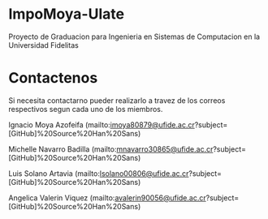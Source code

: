 # ImpoMoya-Ulate
Proyecto de Graduacion para Ingenieria en Sistemas de Computacion en la Universidad Fidelitas

# Contactenos
Si necesita contactarno pueder realizarlo a travez de los correos respectivos segun cada uno de los miembros.

Ignacio Moya Azofeifa
(mailto:imoya80879@ufide.ac.cr?subject=[GitHub]%20Source%20Han%20Sans)

Michelle Navarro Badilla
(mailto:mnavarro30865@ufide.ac.cr?subject=[GitHub]%20Source%20Han%20Sans)

Luis Solano Artavia
(mailto:lsolano00806@ufide.ac.cr?subject=[GitHub]%20Source%20Han%20Sans)

Angelica Valerin Viquez
(mailto:avalerin90056@ufide.ac.cr?subject=[GitHub]%20Source%20Han%20Sans)
